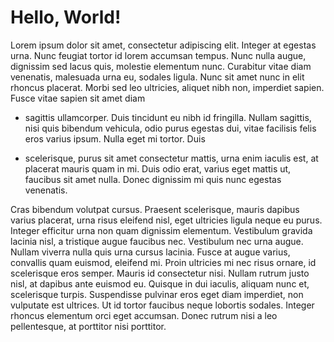 # Hello, World!

Lorem ipsum dolor sit amet, consectetur adipiscing elit. Integer at egestas urna. Nunc feugiat tortor id lorem accumsan tempus. Nunc nulla augue, dignissim sed lacus quis, molestie elementum nunc. Curabitur vitae diam venenatis, malesuada urna eu, sodales ligula. Nunc sit amet nunc in elit rhoncus placerat. Morbi sed leo ultricies, aliquet nibh non, imperdiet sapien. Fusce vitae sapien sit amet diam 

- sagittis ullamcorper. Duis tincidunt eu nibh id fringilla. Nullam sagittis, nisi quis bibendum vehicula, odio purus egestas dui, vitae facilisis felis eros varius ipsum. Nulla eget mi tortor. Duis 

- scelerisque, purus sit amet consectetur mattis, urna enim iaculis est, at placerat mauris quam in mi. Duis odio erat, varius eget mattis ut, faucibus sit amet nulla. Donec dignissim mi quis nunc egestas venenatis.

Cras bibendum volutpat cursus. Praesent scelerisque, mauris dapibus varius placerat, urna risus eleifend nisl, eget ultricies ligula neque eu purus. Integer efficitur urna non quam dignissim elementum. Vestibulum gravida lacinia nisl, a tristique augue faucibus nec. Vestibulum nec urna augue. Nullam viverra nulla quis urna cursus lacinia. Fusce at augue varius, convallis quam euismod, eleifend mi. Proin ultricies mi nec risus ornare, id scelerisque eros semper. Mauris id consectetur nisi. Nullam rutrum justo nisl, at dapibus ante euismod eu. Quisque in dui iaculis, aliquam nunc et, scelerisque turpis. Suspendisse pulvinar eros eget diam imperdiet, non vulputate est ultrices. Ut id tortor faucibus neque lobortis sodales. Integer rhoncus elementum orci eget accumsan. Donec rutrum nisi a leo pellentesque, at porttitor nisi porttitor.